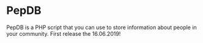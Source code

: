 # PepDB
PepDB is a PHP script that you can use to store information about people in your community. First release the 16.06.2019!
